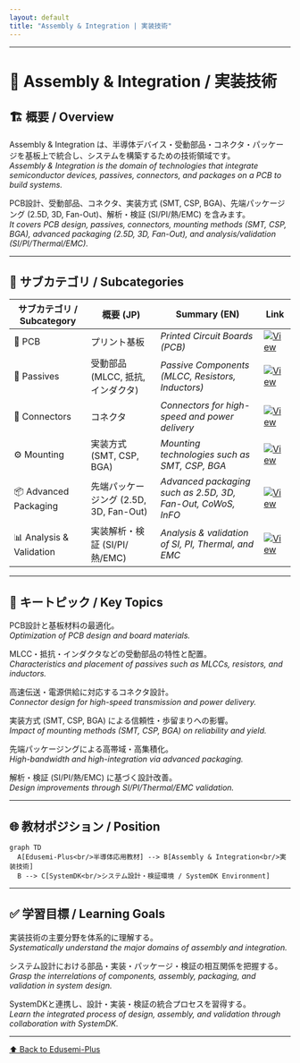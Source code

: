 ```yaml
---
layout: default
title: "Assembly & Integration | 実装技術"
---
```


---

# 🧩 Assembly & Integration / 実装技術

## 🏗 概要 / Overview
Assembly & Integration は、半導体デバイス・受動部品・コネクタ・パッケージを基板上で統合し、システムを構築するための技術領域です。  
*Assembly & Integration is the domain of technologies that integrate semiconductor devices, passives, connectors, and packages on a PCB to build systems.*  

PCB設計、受動部品、コネクタ、実装方式 (SMT, CSP, BGA)、先端パッケージング (2.5D, 3D, Fan-Out)、解析・検証 (SI/PI/熱/EMC) を含みます。  
*It covers PCB design, passives, connectors, mounting methods (SMT, CSP, BGA), advanced packaging (2.5D, 3D, Fan-Out), and analysis/validation (SI/PI/Thermal/EMC).*  

---

## 📂 サブカテゴリ / Subcategories

| サブカテゴリ / Subcategory | 概要 (JP) | Summary (EN) | Link |
|---|---|---|---|
| 📐 PCB | プリント基板 | *Printed Circuit Boards (PCB)* | [![View](https://img.shields.io/badge/View-README-blue?style=flat&logo=github)](./PCB/README.md) |
| 🧩 Passives | 受動部品 (MLCC, 抵抗, インダクタ) | *Passive Components (MLCC, Resistors, Inductors)* | [![View](https://img.shields.io/badge/View-README-blue?style=flat&logo=github)](./Passives/README.md) |
| 🔌 Connectors | コネクタ | *Connectors for high-speed and power delivery* | [![View](https://img.shields.io/badge/View-README-blue?style=flat&logo=github)](./Connectors/README.md) |
| ⚙️ Mounting | 実装方式 (SMT, CSP, BGA) | *Mounting technologies such as SMT, CSP, BGA* | [![View](https://img.shields.io/badge/View-README-blue?style=flat&logo=github)](./Mounting/README.md) |
| 📦 Advanced Packaging | 先端パッケージング (2.5D, 3D, Fan-Out) | *Advanced packaging such as 2.5D, 3D, Fan-Out, CoWoS, InFO* | [![View](https://img.shields.io/badge/View-README-blue?style=flat&logo=github)](./Advanced-Packaging/README.md) |
| 📊 Analysis & Validation | 実装解析・検証 (SI/PI/熱/EMC) | *Analysis & validation of SI, PI, Thermal, and EMC* | [![View](https://img.shields.io/badge/View-README-blue?style=flat&logo=github)](./Analysis-Validation/README.md) |

---

## 🔑 キートピック / Key Topics
PCB設計と基板材料の最適化。  
*Optimization of PCB design and board materials.*  

MLCC・抵抗・インダクタなどの受動部品の特性と配置。  
*Characteristics and placement of passives such as MLCCs, resistors, and inductors.*  

高速伝送・電源供給に対応するコネクタ設計。  
*Connector design for high-speed transmission and power delivery.*  

実装方式 (SMT, CSP, BGA) による信頼性・歩留まりへの影響。  
*Impact of mounting methods (SMT, CSP, BGA) on reliability and yield.*  

先端パッケージングによる高帯域・高集積化。  
*High-bandwidth and high-integration via advanced packaging.*  

解析・検証 (SI/PI/熱/EMC) に基づく設計改善。  
*Design improvements through SI/PI/Thermal/EMC validation.*  

---

## 🌐 教材ポジション / Position
```mermaid
graph TD
  A[Edusemi-Plus<br/>半導体応用教材] --> B[Assembly & Integration<br/>実装技術]
  B --> C[SystemDK<br/>システム設計・検証環境 / SystemDK Environment]
```

---

## ✅ 学習目標 / Learning Goals
実装技術の主要分野を体系的に理解する。  
*Systematically understand the major domains of assembly and integration.*  

システム設計における部品・実装・パッケージ・検証の相互関係を把握する。  
*Grasp the interrelations of components, assembly, packaging, and validation in system design.*  

SystemDKと連携し、設計・実装・検証の統合プロセスを習得する。  
*Learn the integrated process of design, assembly, and validation through collaboration with SystemDK.*  

---

[⬆️ Back to Edusemi-Plus](../)
